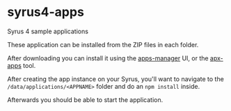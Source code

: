 # syrus4-apps

Syrus 4 sample applications

These application can be installed from the ZIP files in each folder. 

After downloading you can install it using the [apps-manager](https://syrus.digitalcomtech.com/syrdocs/syrus4/management-tool/#app-manager) UI, or the [apx-apps](https://syrus.digitalcomtech.com/syrdocs/syrus4/tools/#apx-apps) tool. 

After creating the app instance on your Syrus, you'll want to navigate to the `/data/applications/<APPNAME>` folder and do an `npm install` inside.

Afterwards you should be able to start the application.